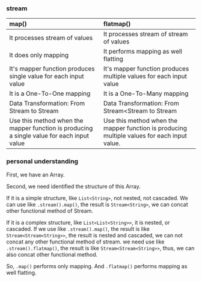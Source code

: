 ### stream

| map() | flatmap() |
| :----- | :------ |
| It processes stream of values | It processes stream of stream of values|
| It does only mapping | It performs mapping as well flatting |
| It's mapper function produces single value for each input value | It's mapper function produces multiple values for each input value |
| It is a One-To-One mapping | It is a One-To-Many mapping |
| Data Transformation: From Stream to Stream | Data Transformation: From Stream<Stream to Stream |
| Use this method when the mapper function is producing a single value for each input value | Use this method when the mapper function is producing multiple values for each input value.

### personal understanding
First, we have an Array.

Second, we need identified the structure of this Array.

If it is a simple structure, like ```List<String>```, not nested, not cascaded.
We can use like ```.stream().map()```, the result is ```Stream<String>```,
we can concat other functional method of Stream.

If it is a complex structure, like ```List<List<String>>```, it is nested, or cascaded.
If we use like ```.stream().map()```, the result is like ```Stream<Stream<String>>```,
the result is nested and cascaded, we can not concat any other functional method
of stream. we need use like ```.stream().flatmap()```, the result is like ```Stream<Stream<String>>```,
thus, we can also concat other functional method.

So, ```.map()``` performs only mapping. And ```.flatmap()``` performs mapping as well flatting.